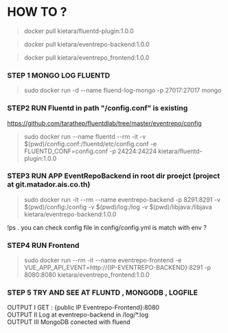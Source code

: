 # HOW TO ?

> docker pull kietara/fluentd-plugin:1.0.0

> docker pull kietara/eventrepo-backend:1.0.0

> docker pull kietara/eventrepo_frontend:1.0.0

### STEP 1 MONGO LOG FLUENTD
> sudo docker run -d --name fluend-log-mongo -p 27017:27017 mongo

### STEP2 RUN Fluentd  in path  "/config.conf" is existing 
https://github.com/tarathep/fluentdlab/tree/master/eventrepo/config
> sudo docker run --name fluentd --rm -it -v $(pwd)/config.conf:/fluentd/etc/config.conf -e FLUENTD_CONF=config.conf -p 24224:24224 kietara/fluentd-plugin:1.0.0

### STEP3 RUN APP EventRepoBackend in root dir proejct (project at git.matador.ais.co.th)
> sudo docker run -it --rm --name eventrepo-backend -p 8291:8291 -v $(pwd)/config:/config -v $(pwd)/log:/log -v $(pwd)/libjava:/libjava kietara/eventrepo-backend:1.0.0

!ps . you can check config file in config/config.yml is match with env ?

### STEP4 RUN Frontend
> sudo docker run --rm -it --name eventrepo-frontend -e VUE_APP_API_EVENT=http://{IP-EVENTREPO-BACKEND}:8291 -p 8080:8080 kietara/eventrepo_frontend:1.0.0

### STEP 5 TRY AND SEE AT FLUNTD , MONGODB , LOGFILE

OUTPUT I GET : {public IP Eventrepo-Frontend}:8080<br>
OUTPUT II Log at eventrepo-backend in /log/*.log<br>
OUTPUT III MongoDB conected with fluend<br>
